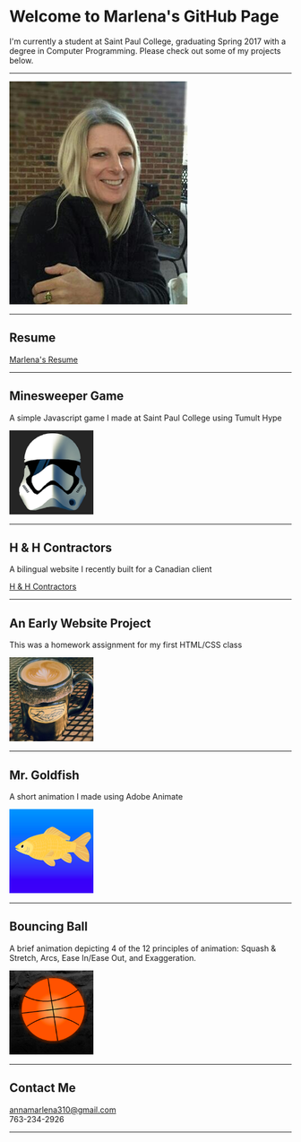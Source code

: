 # Welcome to Marlena's GitHub Page

I'm currently a student at Saint Paul College, graduating Spring 2017 with a degree in Computer Programming. Please check out some of my projects below. 

<hr>

<img src="headShot.jpg" id="headshot" />

<hr>

## Resume

<a href="https://annamarlena.github.io/Resume.pdf">Marlena's Resume</a>

<hr>

## Minesweeper Game
A simple Javascript game I made at Saint Paul College using Tumult Hype

<a href="https://annamarlena.github.io/Minesweeper/"><img src="flag.png" id="storm trooper" width="150" height="150" /></a>

<hr>

## H & H Contractors
A bilingual website I recently built for a Canadian client

<a href="https://annamarlena.github.io/HHContractors/">H & H Contractors</a>

<hr>

## An Early Website Project
This was a homework assignment for my first HTML/CSS class 

<a href="https://annamarlena.github.io/PetiteFranceBistro"><img src="coffee.jpg" id="coffee" width="150" height="150" /></a>

<hr>

## Mr. Goldfish
A short animation I made using Adobe Animate

<a href="https://www.youtube.com/watch?v=Ojt1-hhV8xw"><img src="goldfish.png" id="goldfish" width="150" height="150" /></a>

<hr>

## Bouncing Ball 
A brief animation depicting 4 of the 12 principles of animation: Squash & Stretch, Arcs, Ease In/Ease Out, and Exaggeration.

<a href="https://www.youtube.com/watch?v=9efEvee4CCs"><img src="basketball.png" id="basketball" width="150" height="150" /></a>

<hr>

## Contact Me

annamarlena310@gmail.com <br>
763-234-2926

<hr>
